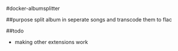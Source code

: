 #docker-albumsplitter

##purpose
split album in seperate songs and transcode them to flac


##todo
* making other extensions work